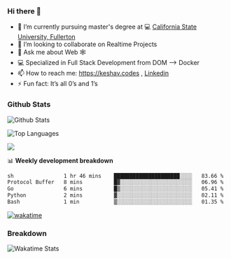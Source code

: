 ### Hi there 👋

- 🔭 I’m currently pursuing master's degree at 💻 [California State University, Fullerton](http://www.fullerton.edu/) 
- 👯 I’m looking to collaborate on Realtime Projects
- 💬 Ask me about Web 🕸
- 💻 Specialized in Full Stack Development from DOM --> Docker
- 📫 How to reach me: https://keshav.codes , [Linkedin](https://www.linkedin.com/in/keshavlingala/)
- ⚡ Fun fact: It’s all 0’s and 1’s

### Github Stats
![Github Stats](https://github-readme-stats.vercel.app/api?username=keshavlingala&count_private=true&show_icons=true&theme=radical)

![Top Languages](https://github-readme-stats.vercel.app/api/top-langs/?username=keshavlingala&show_icons=true&theme=radical)

![](https://komarev.com/ghpvc/?username=keshavlingala)

📊 **Weekly development breakdown**

<!--START_SECTION:waka-->

```txt
sh                1 hr 46 mins    █████████████████████░░░░   83.66 %
Protocol Buffer   8 mins          █▓░░░░░░░░░░░░░░░░░░░░░░░   06.96 %
Go                6 mins          █▒░░░░░░░░░░░░░░░░░░░░░░░   05.41 %
Python            2 mins          ▓░░░░░░░░░░░░░░░░░░░░░░░░   02.11 %
Bash              1 min           ▒░░░░░░░░░░░░░░░░░░░░░░░░   01.35 %
```

<!--END_SECTION:waka-->


[![wakatime](https://wakatime.com/badge/user/62bfdbc7-082c-40a7-b4bd-f9280d51aeed.svg)](https://wakatime.com/@62bfdbc7-082c-40a7-b4bd-f9280d51aeed)


### Breakdown

![Wakatime Stats](https://github-readme-stats.vercel.app/api/wakatime?username=keshavlingala)